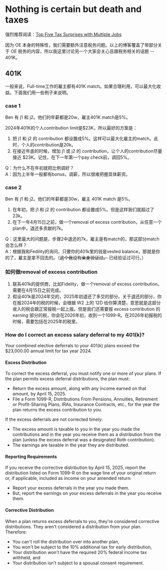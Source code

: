 # Nothing is certain but death and taxes

强烈推荐阅读：[Top Five Tax Surprises with Multiple Jobs](https://overemployed.com/taxes-with-multiple-jobs-top-5-surprises/)

因为 OE 本身的特殊性，我们需要额外注意税务问题。以上的博客覆盖了带部分关于 OE 税务的内容，所以我这里讨论另一个大家会关心且跟税务相关的话题 -- 401K。

## 401K

一般来说，Full-time工作的雇主都有401K match。如果合理利用，可以最大化收益。下面我们用一些例子来说明。

###  case 1

Ben 有 j1 和 j2。他们的年薪都是20w，雇主401K match是5%。

2024年401K的个人contribution limit是$23K，所以最好的方案是：

1. 把 j1 和 j2 的 contribution 都设置成5%。这样可以最大化雇主的match。此时，个人的contribution是20k。
2. 在接近年底的时候，增加 j1 或 j2 的 contribution，让个人的contribution尽量接近 $23K。记住，在下一年第一个pay check前，调回5%。

Q：为什么不在年初就把比例调好？  
A：因为上半年一般都有bonus，调薪，所以很难把握具体薪资。

### case 2

Ben 有 j1 和 j2。他们的年薪都是30w，雇主 401K match 是5%。

1. 在年初，把 j1 和 j2 的 contribution 都设置成5%。但是这样我们就超过了23k。
2. 在下一年4月15日之前，做一个removal of excess contribution，从任意一个plan中，退还多贡献的7k。

Q：这里最大的问题是，步骤2中退还的7k，雇主是有match的，那这部分match会怎么样？  
A：根据我和Fedility的询问，只要你的401k里的钱是vested balance，那就是你的了，雇主是拿不回去的。（~~这个我没有亲身验证过。~~ 已经验证过可行。）

### 如何做removal of excess contribution

1. 联系401k的提供商，比如Fidelity，做一个removal of excess contribution。需要在4月15日之前完成。
2. 假设401k是2024年交的，2025年初退还了多交的部分。关于退还的部分，你在报2024年的税的时候，会根据 W2 上的 12D 给你算清楚，意思就是这部分收入的税会跟正常报税一起上报。但是我们还需要报 excess contribution 的 earning 部分的税，你会在2026年初，收到一个1099-R。在2026年初报税的时候，需要包括在2025年的税里。

### How do I correct an excess salary deferral to my 401(k)?

Your combined elective deferrals to your 401(k) plans exceed the $23,000.00 annual limit for tax year 2024.

#### Excess Distribution

To correct the excess deferral, you must notify one or more of your plans. If the plan permits excess deferral distributions, the plan must:

- Return the excess amount, along with any income earned on that amount, by April 15, 2025.
- File a Form 1099-R, Distributions From Pensions, Annuities, Retirement or Profit-Sharing Plans, IRAs, Insurance Contracts, etc., for the year the plan returns the excess contribution to you.

If the excess deferrals are not corrected timely:

- The excess amount is taxable to you in the year you made the contributions and in the year you receive them as a distribution from the plan (unless the excess deferral was a designated Roth contribution).
- The earnings are taxable in the year they are distributed.

#### Reporting Requirements

If you receive the corrective distribution by April 15, 2025, report the distribution listed on Form 1099-R on the wage line of your original return or, if applicable, included as income on your amended return:

- Report your excess deferrals in the year you made them.
- But, report the earnings on your excess deferrals in the year you receive them.

#### Corrective Distribution

When a plan returns excess deferrals to you, they're considered corrective distributions. They aren't considered a distribution from your plan.  
Therefore:

- You can't roll the distribution over into another plan,
- You won't be subject to the 10% additional tax for early distribution,
- Your distribution won't have the required 20% federal income tax withheld, and
- Your distribution isn't subject to a spousal consent requirement.









